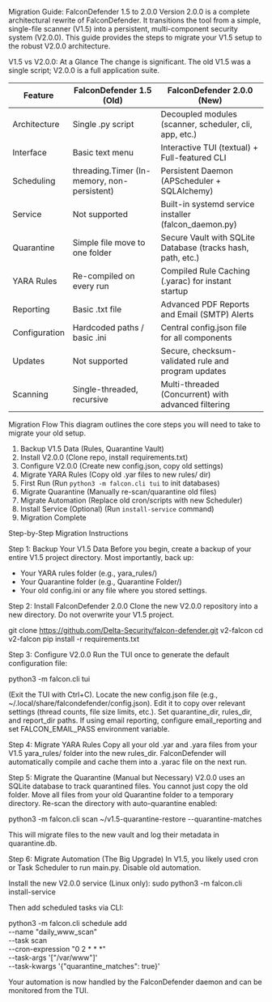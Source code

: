 Migration Guide: FalconDefender 1.5 to 2.0.0
Version 2.0.0 is a complete architectural rewrite of FalconDefender. It transitions the tool from a simple, single-file scanner (V1.5) into a persistent, multi-component security system (V2.0.0).
This guide provides the steps to migrate your V1.5 setup to the robust V2.0.0 architecture.

V1.5 vs V2.0.0: At a Glance
The change is significant. The old V1.5 was a single script; V2.0.0 is a full application suite.

Feature | FalconDefender 1.5 (Old) | FalconDefender 2.0.0 (New)
---------|--------------------------|-----------------------------
Architecture | Single .py script | Decoupled modules (scanner, scheduler, cli, app, etc.)
Interface | Basic text menu | Interactive TUI (textual) + Full-featured CLI
Scheduling | threading.Timer (In-memory, non-persistent) | Persistent Daemon (APScheduler + SQLAlchemy)
Service | Not supported | Built-in systemd service installer (falcon_daemon.py)
Quarantine | Simple file move to one folder | Secure Vault with SQLite Database (tracks hash, path, etc.)
YARA Rules | Re-compiled on every run | Compiled Rule Caching (.yarac) for instant startup
Reporting | Basic .txt file | Advanced PDF Reports and Email (SMTP) Alerts
Configuration | Hardcoded paths / basic .ini | Central config.json file for all components
Updates | Not supported | Secure, checksum-validated rule and program updates
Scanning | Single-threaded, recursive | Multi-threaded (Concurrent) with advanced filtering

Migration Flow
This diagram outlines the core steps you will need to take to migrate your old setup.

1. Backup V1.5 Data (Rules, Quarantine Vault)
2. Install V2.0.0 (Clone repo, install requirements.txt)
3. Configure V2.0.0 (Create new config.json, copy old settings)
4. Migrate YARA Rules (Copy old .yar files to new rules/ dir)
5. First Run (Run `python3 -m falcon.cli tui` to init databases)
6. Migrate Quarantine (Manually re-scan/quarantine old files)
7. Migrate Automation (Replace old cron/scripts with new Scheduler)
8. Install Service (Optional) (Run `install-service` command)
9. Migration Complete

Step-by-Step Migration Instructions

Step 1: Backup Your V1.5 Data
Before you begin, create a backup of your entire V1.5 project directory. Most importantly, back up:
- Your YARA rules folder (e.g., yara_rules/)
- Your Quarantine folder (e.g., Quarantine Folder/)
- Your old config.ini or any file where you stored settings.

Step 2: Install FalconDefender 2.0.0
Clone the new V2.0.0 repository into a new directory. Do not overwrite your V1.5 project.

git clone https://github.com/Delta-Security/falcon-defender.git v2-falcon
cd v2-falcon
pip install -r requirements.txt

Step 3: Configure V2.0.0
Run the TUI once to generate the default configuration file:

python3 -m falcon.cli tui

(Exit the TUI with Ctrl+C).
Locate the new config.json file (e.g., ~/.local/share/falcondefender/config.json).
Edit it to copy over relevant settings (thread counts, file size limits, etc.).
Set quarantine_dir, rules_dir, and report_dir paths.
If using email reporting, configure email_reporting and set FALCON_EMAIL_PASS environment variable.

Step 4: Migrate YARA Rules
Copy all your old .yar and .yara files from your V1.5 yara_rules/ folder into the new rules_dir.
FalconDefender will automatically compile and cache them into a .yarac file on the next run.

Step 5: Migrate the Quarantine (Manual but Necessary)
V2.0.0 uses an SQLite database to track quarantined files. You cannot just copy the old folder.
Move all files from your old Quarantine folder to a temporary directory.
Re-scan the directory with auto-quarantine enabled:

python3 -m falcon.cli scan ~/v1.5-quarantine-restore --quarantine-matches

This will migrate files to the new vault and log their metadata in quarantine.db.

Step 6: Migrate Automation (The Big Upgrade)
In V1.5, you likely used cron or Task Scheduler to run main.py.
Disable old automation.

Install the new V2.0.0 service (Linux only):
sudo python3 -m falcon.cli install-service

Then add scheduled tasks via CLI:

python3 -m falcon.cli schedule add \
    --name "daily_www_scan" \
    --task scan \
    --cron-expression "0 2 * * *" \
    --task-args '["/var/www"]' \
    --task-kwargs '{"quarantine_matches": true}'

Your automation is now handled by the FalconDefender daemon and can be monitored from the TUI.
